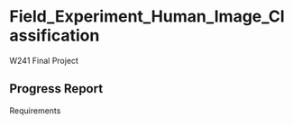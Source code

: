 # Field_Experiment_Human_Image_Classification
W241 Final Project

## Progress Report

Requirements


